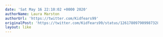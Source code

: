 ```yaml
---
date: 'Sat May 16 22:10:02 +0000 2020'
authorName: Laura Marston
authorUrl: 'https://twitter.com/Kidfears99'
originalPost: 'https://twitter.com/Kidfears99/status/1261780979099873282'
layout: like
---
```

